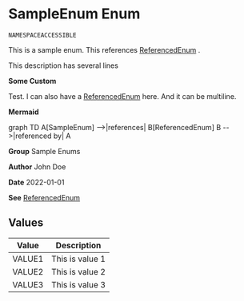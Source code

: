 # SampleEnum Enum

`NAMESPACEACCESSIBLE`

This is a sample enum. This references [ReferencedEnum](../miscellaneous/ReferencedEnum.md) . 
 
This description has several lines

**Some Custom** 

Test. I can also have a [ReferencedEnum](../miscellaneous/ReferencedEnum.md) here. 
And it can be multiline.

**Mermaid** 

graph TD 
A[SampleEnum] --&gt;|references| B[ReferencedEnum] 
B --&gt;|referenced by| A

**Group** Sample Enums

**Author** John Doe

**Date** 2022-01-01

**See** [ReferencedEnum](../miscellaneous/ReferencedEnum.md)

## Values
| Value | Description |
|-------|-------------|
| VALUE1 | This is value 1 |
| VALUE2 | This is value 2 |
| VALUE3 | This is value 3 |